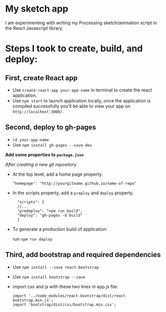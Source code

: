 # My sketch app

I am experimenting with writing my Processing sketch/animation script in the React Javascript library.

# Steps I took to create, build, and deploy:

## First, create React app

- Use `create-react-app your-app-name` in terminal to create the react application.
- Use `npm start` to launch application locally, once the application is compiled successfully you'll be able to view your app on `http://localhost:3000/`.

 ## Second, deploy to gh-pages

- `cd your-app-name`
- Use `npm install gh-pages --save-dev`

**Add some properties to `package.json`**

*After creating a new git repository*

- At the top level, add a home page property.

    `"homepage": "http://yourgitname.github.io/name-of-repo"`

- In the scripts property, add a `preploy` and `deploy` property.

    ```
      "scripts": {
      //...
      "predeploy": "npm run build",
      "deploy": "gh-pages -d build"
      }
    ```

- To generate a production build of application:

    run `npm run deploy`

## Third, add bootstrap and required dependencies

- Use `npm install --save react-bootstrap`

- Use `npm install bootstrap --save`

- import css and js with these two lines in app.js file:

  ```
  import '../node_modules/react-bootstrap/dist/react-bootstrap.min.js';
  import 'bootstrap/dist/css/bootstrap.min.css';
  ```
